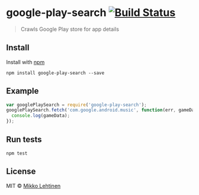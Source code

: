 # google-play-search [![Build Status](https://travis-ci.org/mikkolehtinen/google-play-search.png)](https://travis-ci.org/mikkolehtinen/google-play-search)

> Crawls Google Play store for app details

## Install

Install with [npm](https://npmjs.org/package/google-play-search)

```
npm install google-play-search --save
```

## Example

```js
var googlePlaySearch = require('google-play-search');
googlePlaySearch.fetch('com.google.android.music', function(err, gameData) {
  console.log(gameData);
});
```

## Run tests

```
npm test
```


## License

MIT © [Mikko Lehtinen](http://twitter.com/kosmikko)